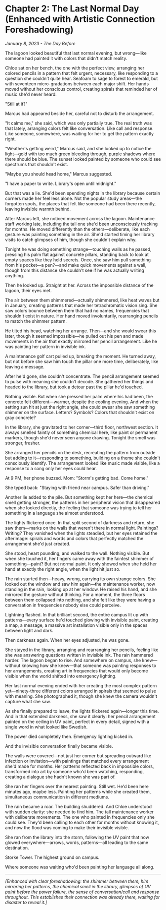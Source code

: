 # Chapter 2: The Last Normal Day (Enhanced with Artistic Connection Foreshadowing)
*January 8, 2023 - The Day Before*

The lagoon looked beautiful that last normal evening, but wrong—like someone had painted it with colors that didn't match reality. 

Chloe sat on her bench, the one with the perfect view, arranging her colored pencils in a pattern that felt urgent, necessary, like responding to a question she couldn't quite hear. Seafoam to sage to forest to emerald, but with seventeen micro-gradations between each major shift. Her hands moved without her conscious control, creating spirals that reminded her of music she'd never heard.

"Still at it?" 

Marcus had appeared beside her, careful not to disturb the arrangement.

"It calms me," she said, which was only partially true. The real truth was that lately, arranging colors felt like conversation. Like call and response. Like someone, somewhere, was waiting for her to get the pattern exactly right.

"Weather's getting weird," Marcus said, and she looked up to notice the light—gold with too much green bleeding through, purple shadows where there should be blue. The sunset looked painted by someone who could see spectrums that shouldn't exist.

"Maybe you should head home," Marcus suggested.

"I have a paper to write. Library's open until midnight."

But that was a lie. She'd been spending nights in the library because certain corners made her feel less alone. Not the popular study areas—the forgotten spots, the places that felt like someone had been there recently, leaving invisible warmth behind.

After Marcus left, she noticed movement across the lagoon. Maintenance staff working late, including the tall one she'd been unconsciously tracking for months. He moved differently than the others—deliberate, like each gesture was painting something in the air. She'd started timing her library visits to catch glimpses of him, though she couldn't explain why.

Tonight he was doing something strange—touching walls as he passed, pressing his palm flat against concrete pillars, standing back to look at empty spaces like they held secrets. Once, she saw him pull something from his pocket—a pen?—and make quick movements against a wall, though from this distance she couldn't see if he was actually writing anything.

Then he looked up. Straight at her. Across the impossible distance of the lagoon, their eyes met.

The air between them shimmered—actually shimmered, like heat waves but in January, creating patterns that made her tetrachromatic vision sing. She saw colors bounce between them that had no names, frequencies that shouldn't exist in nature. Her hand moved involuntarily, rearranging pencils to match the shimmer pattern.

He tilted his head, watching her arrange. Then—and she would swear this later, though it seemed impossible—he pulled out his pen and made movements in the air that exactly mirrored her pencil arrangement. Like he was painting her pattern in invisible ink.

A maintenance golf cart pulled up, breaking the moment. He turned away, but not before she saw him touch the pillar one more time, deliberately, like leaving a message.

After he'd gone, she couldn't concentrate. The pencil arrangement seemed to pulse with meaning she couldn't decode. She gathered her things and headed to the library, but took a detour past the pillar he'd touched.

Nothing visible. But when she pressed her palm where his had been, the concrete felt different—warmer, despite the cooling evening. And when the setting sun hit at just the right angle, she could swear she saw something shimmer on the surface. Letters? Symbols? Colors that shouldn't exist on gray concrete?

In the library, she gravitated to her corner—third floor, northwest section. It always smelled faintly of something chemical here, like paint or permanent markers, though she'd never seen anyone drawing. Tonight the smell was stronger, fresher. 

She arranged her pencils on the desk, recreating the pattern from outside but adding to it—responding to something, building on a theme she couldn't consciously identify. The arrangement looked like music made visible, like a response to a song only her eyes could hear.

At 9 PM, her phone buzzed. Mom: "Storm's getting bad. Come home."

She typed back: "Staying with friend near campus. Safer than driving."

Another lie added to the pile. But something kept her here—the chemical smell getting stronger, the patterns in her peripheral vision that disappeared when she looked directly, the feeling that someone was trying to tell her something in a language she almost understood.

The lights flickered once. In that split second of darkness and return, she saw them—marks on the walls that weren't there in normal light. Paintings? Writing? They vanished when the lights steadied, but her eyes retained the afterimage: spirals and words and colors that perfectly matched the arrangement she'd just created.

She stood, heart pounding, and walked to the wall. Nothing visible. But when she touched it, her fingers came away with the faintest shimmer of something—paint? But not normal paint. It only showed when she held her hand at exactly the right angle, when the light hit just so.

The rain started then—heavy, wrong, carrying its own strange colors. She looked out the window and saw him again—the maintenance worker, now standing in the rain, looking up at her window. He raised his hand, and she mirrored the gesture without thinking. For a moment, the three floors between them collapsed into nothing, and she felt like they were having a conversation in frequencies nobody else could perceive.

Lightning flashed. In that brilliant second, the entire campus lit up with patterns—every surface he'd touched glowing with invisible paint, creating a map, a message, a massive art installation visible only in the spaces between light and dark.

Then darkness again. When her eyes adjusted, he was gone.

She stayed in the library, arranging and rearranging her pencils, feeling like she was answering questions written in invisible ink. The rain hammered harder. The lagoon began to rise. And somewhere on campus, she knew—without knowing how she knew—that someone was painting responses to her arrangements, creating art in frequencies that would only become visible when the world shifted into emergency lighting.

Her last normal evening ended with her creating the most complex pattern yet—ninety-three different colors arranged in spirals that seemed to pulse with meaning. She photographed it, though she knew the camera wouldn't capture what she saw. 

As she finally prepared to leave, the lights flickered again—longer this time. And in that extended darkness, she saw it clearly: her pencil arrangement painted on the ceiling in UV paint, perfect in every detail, signed with a single word in what looked like Swedish.

The power died completely then. Emergency lighting kicked in.

And the invisible conversation finally became visible.

The walls were covered—not just her corner but spreading outward like infection or invitation—with paintings that matched every arrangement she'd made for months. Her patterns reflected back in impossible colors, transformed into art by someone who'd been watching, responding, creating a dialogue she hadn't known she was part of.

She ran her fingers over the nearest painting. Still wet. He'd been here minutes ago, maybe less. Painting her patterns while she created them, simultaneous communication in different mediums.

The rain became a roar. The building shuddered. And Chloe understood with sudden clarity: she needed to find him. The tall maintenance worker with deliberate movements. The one who painted in frequencies only she could see. They'd been calling to each other for months without knowing it, and now the flood was coming to make their invisible visible.

She ran from the library into the storm, following the UV paint that now glowed everywhere—arrows, words, patterns—all leading to the same destination.

Storke Tower. The highest ground on campus.

Where someone was waiting who'd been painting her language all along.

---

*[Enhanced with clear foreshadowing: the shimmer between them, him mirroring her patterns, the chemical smell in the library, glimpses of UV paint before the power failure, the sense of conversation/call and response throughout. This establishes their connection was already there, waiting for disaster to reveal it.]*